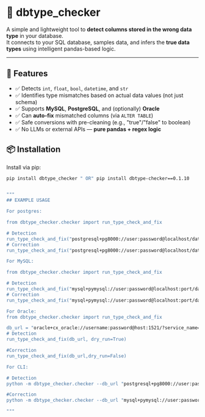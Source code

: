# 🧠 dbtype_checker

A simple and lightweight tool to **detect columns stored in the wrong data type** in your database.  
It connects to your SQL database, samples data, and infers the **true data types** using intelligent pandas-based logic.

---

## 🚀 Features

- ✅ Detects `int`, `float`, `bool`, `datetime`, and `str`
- ✅ Identifies type mismatches based on actual data values (not just schema)
- ✅ Supports **MySQL**, **PostgreSQL**, and (optionally) **Oracle**
- ✅ Can **auto-fix** mismatched columns (via `ALTER TABLE`)
- ✅ Safe conversions with pre-cleaning (e.g., "true"/"false" to boolean)
- ✅ No LLMs or external APIs — **pure pandas + regex logic**

## 📦 Installation

Install via pip:

```bash
pip install dbtype_checker " OR" pip install dbtype-checker==0.1.10


""" 
## EXAMPLE USAGE

For postgres:

from dbtype_checker.checker import run_type_check_and_fix

# Detection
run_type_check_and_fix("postgresql+pg8000://user:password@localhost/database_name"dry_run=True)
# Correction
run_type_check_and_fix("postgresql+pg8000://user:password@localhost/database_name"dry_run=False)

For MySQL:

from dbtype_checker.checker import run_type_check_and_fix

# Detection
run_type_check_and_fix("mysql+pymysql://user:password@localhost:port/database", dry_run=True)
# Correction
run_type_check_and_fix("mysql+pymysql://user:password@localhost:port/database", dry_run=False)

For Oracle:
from dbtype_checker.checker import run_type_check_and_fix

db_url = "oracle+cx_oracle://username:password@host:1521/?service_name=your_service_name"
# Detection
run_type_check_and_fix(db_url, dry_run=True)

#Correction
run_type_check_and_fix(db_url,dry_run=False)   

For CLI:

# Detection
python -m dbtype_checker.checker --db_url "postgresql+pg8000://user:password@localhost/dbname" --dry_run true

#Correction
python -m dbtype_checker.checker --db_url "mysql+pymysql://user:password@localhost/dbname" --dry_run false

"""

